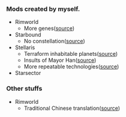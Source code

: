 ### Mods created by myself.

* Rimworld
  * More genes([source](https://github.com/DarkbordermanModding/Rimworld-MoreGenes))
* Starbound
  * No constellation([source](https://github.com/DarkbordermanModding/Starbound-NoConstellation))
* Stellaris
  * Terraform inhabitable planets([source](https://github.com/DarkbordermanModding/Stellaris-TerraformInhabitablePlanet))
  * Insults of Mayor Han([source](https://github.com/DarkbordermanModding/Stellaris-InsultOfMayorHan))
  * More repeatable technologies([source](https://github.com/DarkbordermanModding/Stellaris-MoreRepeatableTechnologies))
* Starsector

### Other stuffs

* Rimworld
  * Traditional Chinese translation([source](https://github.com/DarkbordermanModding/RimWorld-ChineseTraditional))
